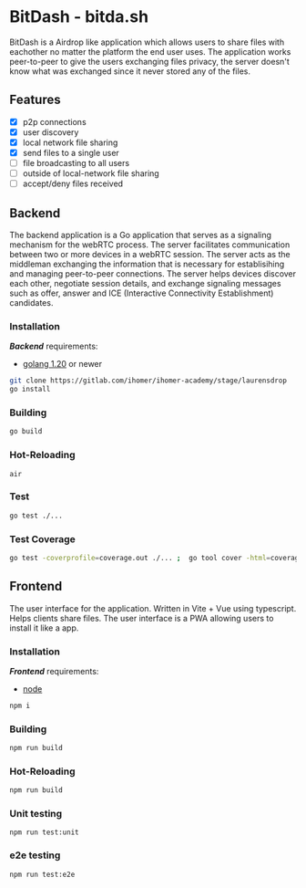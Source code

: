 # BitDash - bitda.sh 

BitDash is a Airdrop like application which allows users to share files with eachother no matter the platform the end user uses. The application works peer-to-peer to give the users exchanging files privacy, the server doesn't know what was exchanged since it never stored any of the files.

## Features
- [x] p2p connections
- [x] user discovery 
- [x] local network file sharing
- [x] send files to a single user
- [ ] file broadcasting to all users
- [ ] outside of local-network file sharing
- [ ] accept/deny files received 

## Backend
The backend application is a Go application that serves as a signaling mechanism for the webRTC process. The server facilitates communication between two or more devices in a webRTC session. The server acts as the middleman exchanging the information that is necessary for establisihing and managing peer-to-peer connections. The server helps devices discover each other, negotiate session details, and exchange signaling messages such as offer, answer and ICE (Interactive Connectivity Establishment) candidates.

### Installation
***Backend*** requirements:
- [golang 1.20](https://go.dev/doc/install)  or newer

```sh
git clone https://gitlab.com/ihomer/ihomer-academy/stage/laurensdrop
go install
```


### Building
```sh
go build
```
### Hot-Reloading 
```
air
```

### Test
```sh 
go test ./...
```

### Test Coverage
```sh
go test -coverprofile=coverage.out ./... ;  go tool cover -html=coverage.out
```

## Frontend
The user interface for the application. Written in Vite + Vue using typescript. Helps clients share files. The user interface is a PWA allowing users to install it like a app. 

### Installation
***Frontend*** requirements:
- [node](https://nodejs.org/en/download)

```sh
npm i
```

### Building
```sh
npm run build
```

### Hot-Reloading
```sh 
npm run build
```

### Unit testing 
```
npm run test:unit 
```
### e2e testing
```sh 
npm run test:e2e
```
